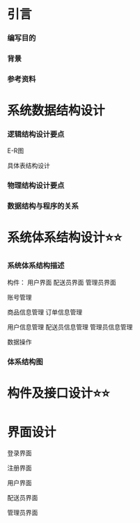 # 引言
### 编写目的


### 背景



### 参考资料


# 系统数据结构设计
### 逻辑结构设计要点
E-R图

具体表结构设计


### 物理结构设计要点


### 数据结构与程序的关系



# 系统体系结构设计⭐⭐
### 系统体系结构描述
构件：
用户界面
配送员界面
管理员界面

账号管理

商品信息管理
订单信息管理

用户信息管理
配送员信息管理
管理员信息管理

数据操作

### 体系结构图


# 构件及接口设计⭐⭐



# 界面设计
登录界面


注册界面



用户界面


配送员界面


管理员界面



